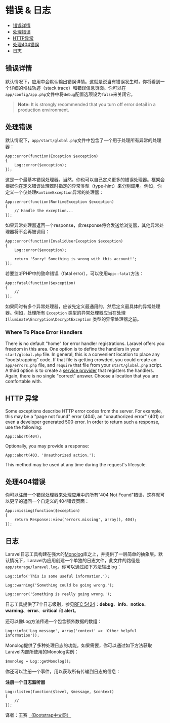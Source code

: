 # 错误 & 日志

- [错误详情](#error-detail)
- [处理错误](#handling-errors)
- [HTTP异常](#http-exceptions)
- [处理404错误](#handling-404-errors)
- [日志](#logging)

<a name="error-detail"></a>
## 错误详情

默认情况下，应用中会默认输出错误详情。这就是说当有错误发生时，你将看到一个详细的堆栈轨迹（stack trace）和错误信息页面。你可以在`app/config/app.php`文件中将`debug`配置选项设为`false`来关闭它。

> **Note:** It is strongly recommended that you turn off error detail in a production environment.

<a name="handling-errors"></a>
## 处理错误

默认情况下，`app/start/global.php`文件中包含了一个用于处理所有异常的处理器：

	App::error(function(Exception $exception)
	{
		Log::error($exception);
	});

这是一个最基本错误处理器。当然，你也可以自己定义更多的错误处理器。框架会根据你在定义错误处理器时指定的异常类型（type-hint）来分别调用。例如，你定义一个仅处理`RuntimeException`异常的处理器：

	App::error(function(RuntimeException $exception)
	{
		// Handle the exception...
	});

如果异常处理器返回一个response，此response将会发送给浏览器，其他异常处理器将不会再被调用：

	App::error(function(InvalidUserException $exception)
	{
		Log::error($exception);

		return 'Sorry! Something is wrong with this account!';
	});

若要监听PHP中的致命错误（fatal error），可以使用`App::fatal`方法：

	App::fatal(function($exception)
	{
		//
	});

如果同时有多个异常处理器，应该先定义最通用的，然后定义最具体的异常处理器。例如，处理所有 `Exception` 类型的异常处理器应当在处理 `Illuminate\Encryption\DecryptException` 类型的异常处理器之前。

### Where To Place Error Handlers

There is no default "home" for error handler registrations. Laravel offers you freedom in this area. One option is to define the handlers in your `start/global.php` file. In general, this is a convenient location to place any "bootstrapping" code. If that file is getting crowded, you could create an `app/errors.php` file, and `require` that file from your `start/global.php` script. A third option is to create a [service provider](/docs/ioc#service-providers) that registers the handlers. Again, there is no single "correct" answer. Choose a location that you are comfortable with.

<a name="http-exceptions"></a>
## HTTP 异常

Some exceptions describe HTTP error codes from the server. For example, this may be a "page not found" error (404), an "unauthorized error" (401) or even a developer generated 500 error. In order to return such a response, use the following:

	App::abort(404);

Optionally, you may provide a response:

	App::abort(403, 'Unauthorized action.');

This method may be used at any time during the request's lifecycle.

<a name="handling-404-errors"></a>
## 处理404错误

你可以注册一个错误处理器来处理应用中的所有"404 Not Found"错误，这样就可以更早的返回一个自定义的404错误页面：

	App::missing(function($exception)
	{
		return Response::view('errors.missing', array(), 404);
	});

<a name="logging"></a>
## 日志

Laravel日志工具构建在强大的[Monolog](http://github.com/seldaek/monolog)库之上，并提供了一层简单的抽象层。默认情况下，Laravel为应用创建一个单独的日志文件，此文件的路径是`app/storage/laravel.log`。你可以通过如下方法输出log：

	Log::info('This is some useful information.');

	Log::warning('Something could be going wrong.');

	Log::error('Something is really going wrong.');

日志工具提供了7个日志级别，参见[RFC 5424](http://tools.ietf.org/html/rfc5424)：**debug**、**info**、**notice**、**warning**、**error**、**critical** 和 **alert**。

还可以像Log方法传递一个包含额外数据的数组：

	Log::info('Log message', array('context' => 'Other helpful information'));

Monolog提供了多种处理日志的功能。如果需要，你可以通过如下方法获取Laravel内部所使用的Monolog实例：

	$monolog = Log::getMonolog();

你还可以注册一个事件，用以获取所有传输到日志的信息：

**注册一个日志监听器**

	Log::listen(function($level, $message, $context)
	{
		//
	});

译者：王赛  [（Bootstrap中文网）](http://www.bootcss.com)
